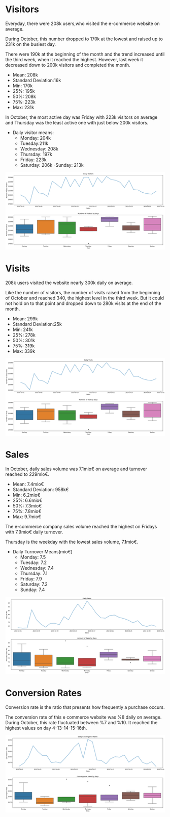# Visitors

Everyday, there were 208k users,who visited the e-commerce website on average. 

During October, this number dropped to 170k at the lowest and raised up to 231k on the busiest day. 

There were 190k at the beginning of the month and the trend increased until the third week, when it reached the highest. 
However, last week it decreased down to 200k visitors and completed the month.
- Mean: 208k
- Standard Deviation:16k
- Min: 170k
- 25%: 195k
- 50%: 208k
- 75%: 223k
- Max: 231k

In October, the most active day was Friday with 223k visitors on average and Thursday was the least active one with just below 200k visitors.
- Daily visitor means:
  - Monday: 204k
  - Tuesday:211k
  - Wednesday: 208k
  - Thursday: 197k
  - Friday: 223k
  - Saturday: 206k
   -Sunday: 213k

![daily_visitors_graph](/images/daily_visitors.png)


# Visits
208k users visited the website nearly 300k daily on average.

Like the number of visitors, the number of visits raised from the beginning of October and reached 340, the highest level in the third week. But it could not hold on to that point and dropped down to 280k visits at the end of the month.
- Mean: 299k
- Standard Deviation:25k
- Min: 241k
- 25%: 278k
- 50%: 301k
- 75%: 319k
- Max: 339k

![daily_visits_graph](/images/daily_visits.png)

# Sales
In October, daily sales volume was 7.1mio€ on average and turnover reached to 229mio€. 
- Mean: 7.4mio€
- Standard Deviation: 958k€
- Min: 6.2mio€
- 25%: 6.6mio€
- 50%: 7.3mio€
- 75%: 7.8mio€
- Max: 9.7mio€

The e-commerce company sales volume reached the highest on Fridays with 7.9mio€ daily turnover. 

Thursday is the weekday with the lowest sales volume, 7.1mio€.
- Daily Turnover Means(mio€)
  - Monday: 7.5
  - Tuesday: 7.2
  - Wednesday: 7.4
  - Thursday: 7.1
  - Friday: 7.9
  - Saturday: 7.2
  - Sunday: 7.4

![daily_sales_graph](/images/daily_sales.png)

# Conversion Rates
Conversion rate is the ratio that presents how frequently a purchase occurs. 

The conversion rate of this e commerce website was %8 daily on average. During October, this rate  fluctuated between %7 and %10. It reached the highest values on day 4-13-14-15-16th.

![conversion_rates_graph](/images/daily_convergance_rates.png)
